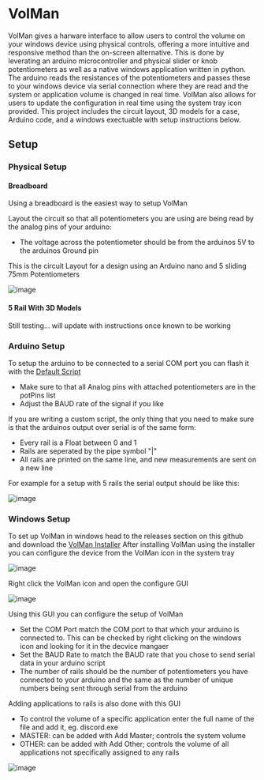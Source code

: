 # VolMan
VolMan gives a harware interface to allow users to control the volume on your windows device using physical controls, offering a more intuitive and responsive method than the on-screen alternative. This is done by leverating an arduino microcontroller and physical slider or knob potentiometers as well as a native windows application written in python. The arduino reads the resistances of the potentiometers and passes these to your windows device via serial connection where they are read and the system or application volume is changed in real time. VolMan also allows for users to update the configuration in real time using the system tray icon provided. This project includes the circuit layout, 3D models for a case, Arduino code, and a windows exectuable with setup instructions below.

## Setup
### Physical Setup
#### Breadboard
Using a breadboard is the easiest way to setup VolMan

Layout the circuit so that all potentiometers you are using are being read by the analog pins of your arduino:
- The voltage across the potentiometer should be from the arduinos 5V to the arduinos Ground pin
  
This is the circuit Layout for a design using an Arduino nano and 5 sliding 75mm Potentiometers

![image](https://github.com/user-attachments/assets/e02fd8b8-3e23-4ab4-b99d-06a012418484)

#### 5 Rail With 3D Models
Still testing... will update with instructions once known to be working

### Arduino Setup
To setup the arduino to be connected to a serial COM port you can flash it with the [Default Script](https://github.com/davidurschel/VolMan/blob/main/arduino/main/main.ino)
- Make sure to that all Analog pins with attached potentiometers are in the potPins list
- Adjust the BAUD rate of the signal if you like

If you are writing a custom script, the only thing that you need to make sure is that the arduinos output over serial is of the same form:
- Every rail is a Float between 0 and 1
- Rails are seperated by the pipe symbol "|"
- All rails are printed on the same line, and new measurements are sent on a new line

For example for a setup with 5 rails the serial output should be like this:

![image](https://github.com/user-attachments/assets/6b423afc-a4dc-4cef-9b9f-efb5771def85)


### Windows Setup
To set up VolMan in windows head to the releases section on this github and download the [VolMan Installer](https://github.com/davidurschel/VolMan/releases/latest)
After installing VolMan using the installer you can configure the device from the VolMan icon in the system tray

![image](https://github.com/user-attachments/assets/64b71e05-fb8b-4bfb-b0cb-51fb04875ba8)

Right click the VolMan icon and open the configure GUI

![image](https://github.com/user-attachments/assets/13a678af-83c4-4720-93fe-4d51ae26c39d)

Using this GUI you can configure the setup of VolMan
- Set the COM Port match the COM port to that which your arduino is connected to. This can be checked by right clicking on the windows icon and looking for it in the decvice mangaer
- Set the BAUD Rate to match the BAUD rate that you chose to send serial data in your arduino script
- The number of rails should be the number of potentiometers you have connected to your arduino and the same as the number of unique numbers being sent through serial from the arduino 

Adding applications to rails is also done with this GUI
- To control the volume of a specific application enter the full name of the file and add it, eg. discord.exe
- MASTER: can be added with Add Master; controls the system volume
- OTHER: can be added with Add Other; controls the volume of all applications not specifically assigned to any rails

![image](https://github.com/user-attachments/assets/507688fa-a5d2-4050-9457-bb959fc00821)


